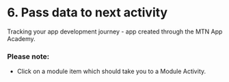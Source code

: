 # 6. Pass data to next activity
Tracking your app development journey - app created through the MTN App Academy.
### Please note:
* Click on a module item which should take you to a Module Activity.
